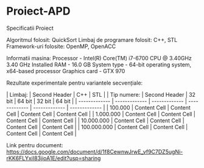 # Proiect-APD

 Specificatii Proiect


Algoritmul folosit: QuickSort
Limbaj de programare folosit: C++, STL 
Framework-uri folosite: OpenMP, OpenACC

Informatii masina: 
Processor - Intel(R) Core(TM) i7-6700 CPU @ 3.40GHz   3.40 GHz
Installed RAM - 16.0 GB
System type - 64-bit operating system, x64-based processor
Graphics card - GTX 970

Rezultate experimentale pentru variantele secvențiale:

| Limbaj:  | Second Header | C++ | STL |
| Tip numere:  | Second Header | 32 bit | 64 bit | 32 bit | 64 bit |
| ------------- | ------------- |  ------------- |  ------------- |  ------------- |  ------------- |
| 100.000  | Content Cell  |  Content Cell  |  Content Cell  |  Content Cell  |
| 1.000.000  | Content Cell  |  Content Cell  |  Content Cell  |  Content Cell  |
| 10.000.000  | Content Cell  |  Content Cell  |  Content Cell  |  Content Cell  |
| 100.000.000  | Content Cell  |  Content Cell  |  Content Cell  |  Content Cell  |




Link pentru document:
https://docs.google.com/document/d/1f8CewnwJrwE_vf9C7DZ5ugNi-rKK6FLYxiI83jioA1E/edit?usp=sharing
